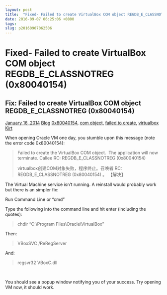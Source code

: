 ```yaml
---
layout: post
title:  "Fixed- Failed to create VirtualBox COM object REGDB_E_CLASSNOTREG (0x80040154)"
date: 2016-09-07 06:25:06 +0800
tags: 
slug: p20160907062506
---
```


# Fixed- Failed to create VirtualBox COM object REGDB_E_CLASSNOTREG (0x80040154)





## Fix: Failed to create VirtualBox COM object REGDB\_E\_CLASSNOTREG (0x80040154)



[January 16, 2014](http://www.kirtrainford.co.uk/fix-failed-create-virtualbox-com-object-regdb_e_classnotreg-0x80040154/ "Permalink to Fix: Failed to create VirtualBox COM object REGDB_E_CLASSNOTREG (0x80040154)")
  [Blog](http://www.kirtrainford.co.uk/category/random-posts/)
  [0x80040154](http://www.kirtrainford.co.uk/tag/0x80040154/),  [com object](http://www.kirtrainford.co.uk/tag/com-object/),  [failed to create](http://www.kirtrainford.co.uk/tag/failed-to-create/),  [virtualbox](http://www.kirtrainford.co.uk/tag/virtualbox/)
  [Kirt](http://www.kirtrainford.co.uk/author/admin/ "View all posts by Kirt")

When opening Oracle VM one day, you stumble upon this message (note the error code 0x80040154):



> Failed to create the VirtualBox COM object.  The application will now terminate. Callee RC: REGDB\_E\_CLASSNOTREG (0x80040154)
> 
> 
> virtualbox创建COM对象失败，程序终止。召唤者 RC: REGDB\_E\_CLASSNOTREG (0x80040154) 。 【解决】


The Virtual Machine service isn’t running. A reinstall would probably work but there is an simpler fix:


Run Command Line or “cmd”


Type the following into the command line and hit enter (including the quotes):



> chdir “C:\Program Files\Oracle\VirtualBox”


Then:



> VBoxSVC /ReRegServer


And:



> regsvr32 VBoxC.dll


 


You should see a popup window notifying you of your success. Try opening VM now, it should work.




